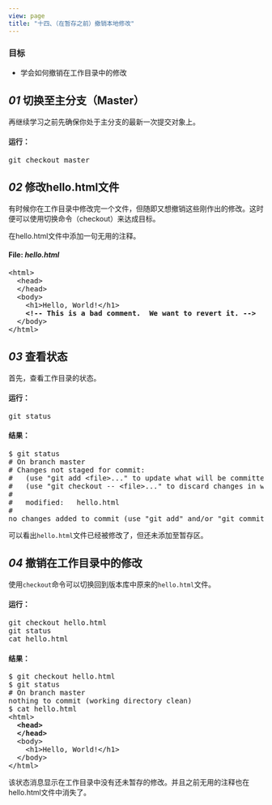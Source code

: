```yaml
---
view: page
title: "十四、（在暂存之前）撤销本地修改"
---
```


<h3>目标</h3>

<ul><li>学会如何撤销在工作目录中的修改</li></ul>

<h2><em>01</em> 切换至主分支（Master）</h2>

<p>再继续学习之前先确保你处于主分支的最新一次提交对象上。</p>

<h4 class="h4-pre">运行：</h4>

<pre class="instructions">git checkout master</pre>

<h2><em>02</em> 修改hello.html文件 </h2>

<p>有时候你在工作目录中修改完一个文件，但随即又想撤销这些刚作出的修改。这时便可以使用切换命令（checkout）来达成目标。</p>

<p>在hello.html文件中添加一句无用的注释。</p>

<h4 class="h4-pre">File: <em>hello.html</em></h4>

<pre class="file">&lt;html&gt;
  &lt;head&gt;
  &lt;/head&gt;
  &lt;body&gt;
    &lt;h1&gt;Hello, World!&lt;/h1&gt;
    <strong>&lt;!-- This is a bad comment.  We want to revert it. --&gt;</strong>
  &lt;/body&gt;
&lt;/html&gt;</pre>

<h2><em>03</em> 查看状态 </h2>

<p>首先，查看工作目录的状态。</p>

<h4 class="h4-pre">运行：</h4>

<pre class="instructions">git status</pre>

<h4 class="h4-pre">结果：</h4>

<pre class="sample">$ git status
# On branch master
# Changes not staged for commit:
#   (use "git add &lt;file&gt;..." to update what will be committed)
#   (use "git checkout -- &lt;file&gt;..." to discard changes in working directory)
#
#	modified:   hello.html
#
no changes added to commit (use "git add" and/or "git commit -a")</pre>

<p>可以看出<code>hello.html</code>文件已经被修改了，但还未添加至暂存区。</p>

<h2><em>04</em> 撤销在工作目录中的修改</h2>

<p>使用<code>checkout</code>命令可以切换回到版本库中原来的<code>hello.html</code>文件。</p>

<h4 class="h4-pre">运行：</h4>

<pre class="instructions">git checkout hello.html
git status
cat hello.html</pre>

<h4 class="h4-pre">结果：</h4>

<pre class="sample">$ git checkout hello.html
$ git status
# On branch master
nothing to commit (working directory clean)
$ cat hello.html
&lt;html&gt;
<strong>  &lt;head&gt;
  &lt;/head&gt;</strong>
  &lt;body&gt;
    &lt;h1&gt;Hello, World!&lt;/h1&gt;
  &lt;/body&gt;
&lt;/html&gt;</pre>

<p>该状态消息显示在工作目录中没有还未暂存的修改。并且之前无用的注释也在hello.html文件中消失了。</p>
